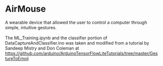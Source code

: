 # AirMouse
A wearable device that allowed the user to control a computer through simple, intuitive gestures.<br/>
<br/>
The ML_Training.ipynb and the classifier portion of DataCaptureAndClassifier.ino was taken and modified from a tutorial by Sandeep Mistry and Don Coleman at https://github.com/arduino/ArduinoTensorFlowLiteTutorials/tree/master/GestureToEmoji
